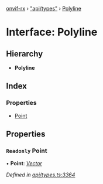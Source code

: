 [onvif-rx](../README.md) › ["api/types"](../modules/_api_types_.md) › [Polyline](_api_types_.polyline.md)

# Interface: Polyline

## Hierarchy

* **Polyline**

## Index

### Properties

* [Point](_api_types_.polyline.md#readonly-point)

## Properties

### `Readonly` Point

• **Point**: *[Vector](_api_types_.vector.md)*

*Defined in [api/types.ts:3364](https://github.com/patrickmichalina/onvif-rx/blob/3e9b152/src/api/types.ts#L3364)*
